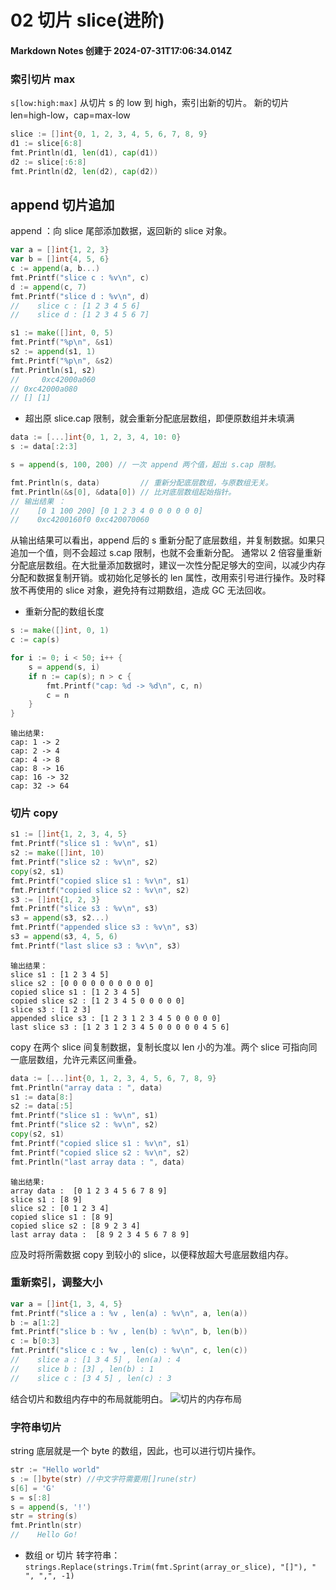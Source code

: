 # 02 切片 slice(进阶)

#### Markdown Notes 创建于 2024-07-31T17:06:34.014Z

### 索引切片 max

`s[low:high:max]` 从切片 s 的 low 到 high，索引出新的切片。
新的切片 len=high-low，cap=max-low

```go
slice := []int{0, 1, 2, 3, 4, 5, 6, 7, 8, 9}
d1 := slice[6:8]
fmt.Println(d1, len(d1), cap(d1))
d2 := slice[:6:8]
fmt.Println(d2, len(d2), cap(d2))
```

## append 切片追加

append ：向 slice 尾部添加数据，返回新的 slice 对象。

```go
var a = []int{1, 2, 3}
var b = []int{4, 5, 6}
c := append(a, b...)
fmt.Printf("slice c : %v\n", c)
d := append(c, 7)
fmt.Printf("slice d : %v\n", d)
//    slice c : [1 2 3 4 5 6]
//    slice d : [1 2 3 4 5 6 7]
```

```go
s1 := make([]int, 0, 5)
fmt.Printf("%p\n", &s1)
s2 := append(s1, 1)
fmt.Printf("%p\n", &s2)
fmt.Println(s1, s2)
//     0xc42000a060
// 0xc42000a080
// [] [1]
```

-   超出原 slice.cap 限制，就会重新分配底层数组，即便原数组并未填满

```go
data := [...]int{0, 1, 2, 3, 4, 10: 0}
s := data[:2:3]

s = append(s, 100, 200) // 一次 append 两个值，超出 s.cap 限制。

fmt.Println(s, data)         // 重新分配底层数组，与原数组无关。
fmt.Println(&s[0], &data[0]) // 比对底层数组起始指针。
// 输出结果 ：
//    [0 1 100 200] [0 1 2 3 4 0 0 0 0 0 0]
//    0xc4200160f0 0xc420070060
```

从输出结果可以看出，append 后的 s 重新分配了底层数组，并复制数据。如果只追加一个值，则不会超过 s.cap 限制，也就不会重新分配。 通常以 2 倍容量重新分配底层数组。在大批量添加数据时，建议一次性分配足够大的空间，以减少内存分配和数据复制开销。或初始化足够长的 len 属性，改用索引号进行操作。及时释放不再使用的 slice 对象，避免持有过期数组，造成 GC 无法回收。

-   重新分配的数组长度

```go
s := make([]int, 0, 1)
c := cap(s)

for i := 0; i < 50; i++ {
    s = append(s, i)
    if n := cap(s); n > c {
        fmt.Printf("cap: %d -> %d\n", c, n)
        c = n
    }
}
```

```
输出结果:
cap: 1 -> 2
cap: 2 -> 4
cap: 4 -> 8
cap: 8 -> 16
cap: 16 -> 32
cap: 32 -> 64
```

### 切片 copy

```go
s1 := []int{1, 2, 3, 4, 5}
fmt.Printf("slice s1 : %v\n", s1)
s2 := make([]int, 10)
fmt.Printf("slice s2 : %v\n", s2)
copy(s2, s1)
fmt.Printf("copied slice s1 : %v\n", s1)
fmt.Printf("copied slice s2 : %v\n", s2)
s3 := []int{1, 2, 3}
fmt.Printf("slice s3 : %v\n", s3)
s3 = append(s3, s2...)
fmt.Printf("appended slice s3 : %v\n", s3)
s3 = append(s3, 4, 5, 6)
fmt.Printf("last slice s3 : %v\n", s3)
```

```
输出结果：
slice s1 : [1 2 3 4 5]
slice s2 : [0 0 0 0 0 0 0 0 0 0]
copied slice s1 : [1 2 3 4 5]
copied slice s2 : [1 2 3 4 5 0 0 0 0 0]
slice s3 : [1 2 3]
appended slice s3 : [1 2 3 1 2 3 4 5 0 0 0 0 0]
last slice s3 : [1 2 3 1 2 3 4 5 0 0 0 0 0 4 5 6]
```

copy 在两个 slice 间复制数据，复制长度以 len 小的为准。两个 slice 可指向同一底层数组，允许元素区间重叠。

```go
data := [...]int{0, 1, 2, 3, 4, 5, 6, 7, 8, 9}
fmt.Println("array data : ", data)
s1 := data[8:]
s2 := data[:5]
fmt.Printf("slice s1 : %v\n", s1)
fmt.Printf("slice s2 : %v\n", s2)
copy(s2, s1)
fmt.Printf("copied slice s1 : %v\n", s1)
fmt.Printf("copied slice s2 : %v\n", s2)
fmt.Println("last array data : ", data)
```

```
输出结果:
array data :  [0 1 2 3 4 5 6 7 8 9]
slice s1 : [8 9]
slice s2 : [0 1 2 3 4]
copied slice s1 : [8 9]
copied slice s2 : [8 9 2 3 4]
last array data :  [8 9 2 3 4 5 6 7 8 9]
```

应及时将所需数据 copy 到较小的 slice，以便释放超大号底层数组内存。

### 重新索引，调整大小

```go
var a = []int{1, 3, 4, 5}
fmt.Printf("slice a : %v , len(a) : %v\n", a, len(a))
b := a[1:2]
fmt.Printf("slice b : %v , len(b) : %v\n", b, len(b))
c := b[0:3]
fmt.Printf("slice c : %v , len(c) : %v\n", c, len(c))
//    slice a : [1 3 4 5] , len(a) : 4
//    slice b : [3] , len(b) : 1
//    slice c : [3 4 5] , len(c) : 3
```

结合切片和数组内存中的布局就能明白。
![切片的内存布局](https://www.topgoer.com/static/3.8/2.jpg)

### 字符串切片

string 底层就是一个 byte 的数组，因此，也可以进行切片操作。

```go
str := "Hello world"
s := []byte(str) //中文字符需要用[]rune(str)
s[6] = 'G'
s = s[:8]
s = append(s, '!')
str = string(s)
fmt.Println(str)
//    Hello Go!
```

-   数组 or 切片 转字符串：
    `strings.Replace(strings.Trim(fmt.Sprint(array_or_slice), "[]"), " ", ",", -1)`
